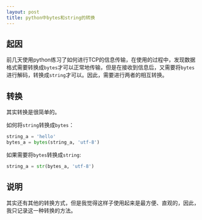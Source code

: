 ```yaml
---
layout: post
title: python中bytes和string的转换
---
```


## 起因
前几天使用python练习了如何进行TCP的信息传输，在使用的过程中，发现数据格式需要转换成```bytes```才可以正常地传输，但是在接收到信息后，又需要将```bytes```进行解码，转换成```string```才可以。因此，需要进行两者的相互转换。

## 转换
其实转换是很简单的。

如何将```string```转换成```bytes```：
```python
string_a = 'hello'
bytes_a = bytes(string_a, 'utf-8')
```

如果需要将```bytes```转换成```string```:
```python
string_a = str(bytes_a, 'utf-8')
```

## 说明
其实还有其他的转换方式，但是我觉得这样子使用起来是最方便、直观的，因此，我只记录这一种转换的方法。
